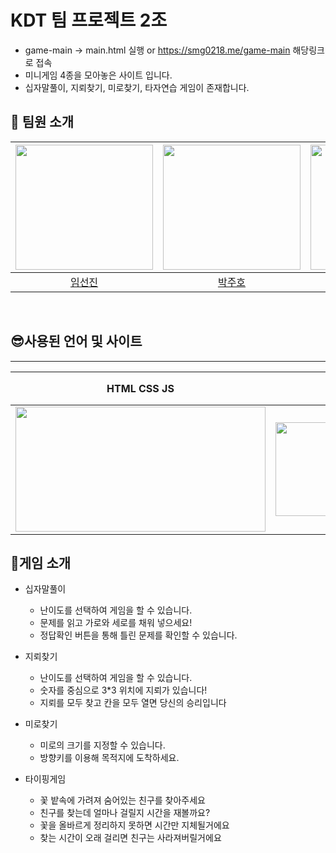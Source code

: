# KDT 팀 프로젝트 2조 

- game-main -> main.html 실행 or https://smg0218.me/game-main 해당링크로 접속
- 미니게임 4종을 모아놓은 사이트 입니다.
- 십자말풀이, 지뢰찾기, 미로찾기, 타자연습 게임이 존재합니다.


## 🦁 팀원 소개 
| <a href="https://github.com/Limseonjin"> <img src="https://avatars.githubusercontent.com/u/128454779?v=4" width="220" height="200"/> </a> | <a href="https://github.com/JuHo99"> <img src="https://avatars.githubusercontent.com/u/138633367?v=4" width="220" height="200"/> </a> |<a href="https://github.com/YoungHeeSo"> <img src="https://avatars.githubusercontent.com/u/138635849?v=4" width="220" height="200"/> </a>| <a href="https://github.com/smg0218"> <img src="https://avatars.githubusercontent.com/u/128454773?v=4" width="220" height="200"/> </a>|
|:----:|:---:|:----:|:----:|
|[임선진](https://github.com/Limseonjin)|[박주호](https://github.com/JuHo99)| [박소영](https://github.com/YoungHeeSo)  |[송민건](https://github.com/smg0218) |

</br>

## 😎사용된 언어 및 사이트
<hr>

| HTML CSS JS | 피그마(팀 디자인) | 캔바(PPT) |
|-----------------------|---------------------|---------------------|
| <img src="https://images.velog.io/images/gga4638/post/6d9df8cb-5086-4fa9-83d1-521fd6a2cb27/image.png" width="400" height="200"> | <img src="https://images.velog.io/images/duboo/post/cedafb12-5021-423e-a512-6d33096830f7/figma.png" width="300" height="150" > | <img src="https://static.canva.com/web/images/12487a1e0770d29351bd4ce4f87ec8fe.svg" > |


## 🤞게임 소개

- 십자말풀이
  - 난이도를 선택하여 게임을 할 수 있습니다.
  - 문제를 읽고 가로와 세로를 채워 넣으세요!
  - 정답확인 버튼을 통해 틀린 문제를 확인할 수 있습니다.
 
- 지뢰찾기
  - 난이도를 선택하여 게임을 할 수 있습니다.
  - 숫자를 중심으로 3*3 위치에 지뢰가 있습니다! 
  - 지뢰를 모두 찾고 칸을 모두 열면 당신의 승리입니다

- 미로찾기
  - 미로의 크기를 지정할 수 있습니다. 
  - 방향키를 이용해 목적지에 도착하세요. 
  
- 타이핑게임
  - 꽃 밭속에 가려져 숨어있는 친구를 찾아주세요
  - 친구를 찾는데 얼마나 걸릴지 시간을 재볼까요?
  - 꽃을 올바르게 정리하지 못하면 시간만 지체될거에요
  - 찾는 시간이 오래 걸리면 친구는 사라져버릴거에요
